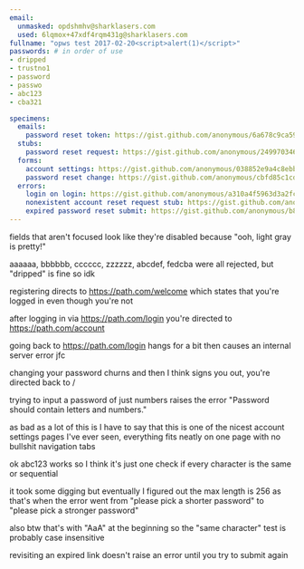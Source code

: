 ```yaml
---
email:
  unmasked: opdshmhv@sharklasers.com
  used: 6lqmox+47xdf4rqm431g@sharklasers.com
fullname: "opws test 2017-02-20<script>alert(1)</script>"
passwords: # in order of use
- dripped
- trustno1
- password
- passwo
- abc123
- cba321

specimens:
  emails:
    password reset token: https://gist.github.com/anonymous/6a678c9ca596226593fab338869d580d
  stubs:
    password reset request: https://gist.github.com/anonymous/249970346f5beb4b447d7c5f585cb1fc
  forms:
    account settings: https://gist.github.com/anonymous/038852e9a4c8ebba8c30d79889abcee0
    password reset change: https://gist.github.com/anonymous/cbfd85c1cd1bd9f2e2ba3c3a2b126960
  errors:
    login on login: https://gist.github.com/anonymous/a310a4f5963d3a2fca1795edb9ab9497
    nonexistent account reset request stub: https://gist.github.com/anonymous/7144e1ac23473237b8b470629eed7af4
    expired password reset submit: https://gist.github.com/anonymous/b88d80d03837e1825b3c2e89c5e556b6
---
```


fields that aren't focused look like they're disabled because "ooh, light gray is pretty!"

aaaaaa, bbbbbb, cccccc, zzzzzz, abcdef, fedcba were all rejected, but "dripped" is fine so idk

registering directs to https://path.com/welcome which states that you're logged in even though you're not

after logging in via https://path.com/login you're directed to https://path.com/account

going back to https://path.com/login hangs for a bit then causes an internal server error jfc

changing your password churns and then I think signs you out, you're directed back to /

trying to input a password of just numbers raises the error "Password should contain letters and numbers."

as bad as a lot of this is I have to say that this is one of the nicest account settings pages I've ever seen, everything fits neatly on one page with no bullshit navigation tabs

ok abc123 works so I think it's just one check if every character is the same or sequential

it took some digging but eventually I figured out the max length is 256 as that's when the error went from "please pick a shorter password" to "please pick a stronger password"

also btw that's with "AaA" at the beginning so the "same character" test is probably case insensitive

revisiting an expired link doesn't raise an error until you try to submit again
